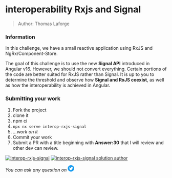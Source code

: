 <h1>interoperability Rxjs and Signal</h1>

> Author: Thomas Laforge

### Information

In this challenge, we have a small reactive application using RxJS and NgRx/Component-Store.

The goal of this challenge is to use the new **Signal API** introduced in Angular v16. However, we should not convert everything. Certain portions of the code are better suited for RxJS rather than Signal. It is up to you to determine the threshold and observe how **Signal and RxJS coexist**, as well as how the interoperability is achieved in Angular.

### Submitting your work

1. Fork the project
2. clone it
3. npm ci
4. `npx nx serve interop-rxjs-signal`
5. _...work on it_
6. Commit your work
7. Submit a PR with a title beginning with **Answer:30** that I will review and other dev can review.

<a href="https://github.com/tomalaforge/angular-challenges/pulls?q=label%3A30+label%3Aanswer"><img src="https://img.shields.io/badge/-Solutions-green" alt="interop-rxjs-signal"/></a>
<a href='https://github.com/tomalaforge/angular-challenges/pulls?q=label%3A30+label%3A"answer+author"'><img src="https://img.shields.io/badge/-Author solution-important" alt="interop-rxjs-signal solution author"/></a>

<!-- <a href="{Blog post url}" target="_blank" rel="noopener noreferrer"><img src="https://img.shields.io/badge/-Blog post explanation-blue" alt="interop-rxjs-signal blog article"/></a>  -->

_You can ask any question on_ <a href="https://twitter.com/laforge_toma" target="_blank" rel="noopener noreferrer"><img src="./../../logo/twitter.svg" height=20px alt="twitter"/></a>

